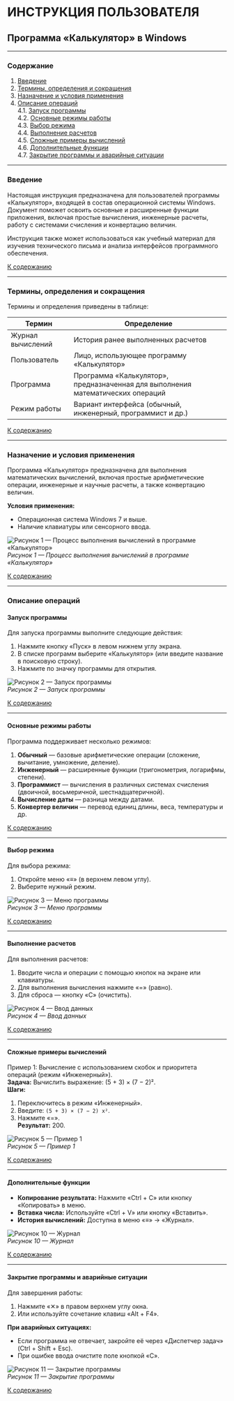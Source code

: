 # ИНСТРУКЦИЯ ПОЛЬЗОВАТЕЛЯ  
## Программа «Калькулятор» в Windows  

---

### Содержание  
1. [Введение](#введение)  
2. [Термины, определения и сокращения](#термины-определения-и-сокращения)  
3. [Назначение и условия применения](#назначение-и-условия-применения)  
4. [Описание операций](#описание-операций)  
   4.1. [Запуск программы](#запуск-программы)  
   4.2. [Основные режимы работы](#основные-режимы-работы)  
   4.3. [Выбор режима](#выбор-режима)  
   4.4. [Выполнение расчетов](#выполнение-расчетов)  
   4.5. [Сложные примеры вычислений](#сложные-примеры-вычислений)  
   4.6. [Дополнительные функции](#дополнительные-функции)  
   4.7. [Закрытие программы и аварийные ситуации](#закрытие-программы-и-аварийные-ситуации)  

---

### Введение  
Настоящая инструкция предназначена для пользователей программы «Калькулятор», входящей в состав операционной системы Windows. Документ поможет освоить основные и расширенные функции приложения, включая простые вычисления, инженерные расчеты, работу с системами счисления и конвертацию величин.  

Инструкция также может использоваться как учебный материал для изучения технического письма и анализа интерфейсов программного обеспечения.  

[К содержанию](#содержание)  

---

### Термины, определения и сокращения  
Термины и определения приведены в таблице:  

| Термин                | Определение                                                                 |
|-----------------------|----------------------------------------------------------------------------|
| Журнал вычислений     | История ранее выполненных расчетов                                         |
| Пользователь          | Лицо, использующее программу «Калькулятор»                                |
| Программа             | Программа «Калькулятор», предназначенная для выполнения математических операций |
| Режим работы          | Вариант интерфейса (обычный, инженерный, программист и др.)               |

[К содержанию](#содержание)  

---

### Назначение и условия применения  
Программа «Калькулятор» предназначена для выполнения математических вычислений, включая простые арифметические операции, инженерные и научные расчеты, а также конвертацию величин.  

**Условия применения:**  
- Операционная система Windows 7 и выше.  
- Наличие клавиатуры или сенсорного ввода.  

![Рисунок 1 — Процесс выполнения вычислений в программе «Калькулятор»](media/image1.png)  
*Рисунок 1 — Процесс выполнения вычислений в программе «Калькулятор»*  

[К содержанию](#содержание)  

---

### Описание операций  

#### Запуск программы  
Для запуска программы выполните следующие действия:  
1. Нажмите кнопку «Пуск» в левом нижнем углу экрана.  
2. В списке программ выберите «Калькулятор» (или введите название в поисковую строку).  
3. Нажмите по значку программы для открытия.  

![Рисунок 2 — Запуск программы](media/image2.png)  
*Рисунок 2 — Запуск программы*  

[К содержанию](#содержание)  

---

#### Основные режимы работы  
Программа поддерживает несколько режимов:  
1. **Обычный** — базовые арифметические операции (сложение, вычитание, умножение, деление).  
2. **Инженерный** — расширенные функции (тригонометрия, логарифмы, степени).  
3. **Программист** — вычисления в различных системах счисления (двоичной, восьмеричной, шестнадцатеричной).  
4. **Вычисление даты** — разница между датами.  
5. **Конвертер величин** — перевод единиц длины, веса, температуры и др.  

[К содержанию](#содержание)  

---

#### Выбор режима  
Для выбора режима:  
1. Откройте меню «≡» (в верхнем левом углу).  
2. Выберите нужный режим.  

![Рисунок 3 — Меню программы](media/image3.png)  
*Рисунок 3 — Меню программы*  

[К содержанию](#содержание)  

---

#### Выполнение расчетов  
Для выполнения расчетов:  
1. Вводите числа и операции с помощью кнопок на экране или клавиатуры.  
2. Для выполнения вычисления нажмите «=» (равно).  
3. Для сброса — кнопку «C» (очистить).  

![Рисунок 4 — Ввод данных](media/image4.png)  
*Рисунок 4 — Ввод данных*  

[К содержанию](#содержание)  

---

#### Сложные примеры вычислений  
Пример 1: Вычисление с использованием скобок и приоритета операций (режим «Инженерный»).  
**Задача:** Вычислить выражение: (5 + 3) × (7 − 2)².  
**Шаги:**  
1. Переключитесь в режим «Инженерный».  
2. Введите: `(5 + 3) × (7 − 2) x²`.  
3. Нажмите «=».  
**Результат:** 200.  

![Рисунок 5 — Пример 1](media/image5.png)  
*Рисунок 5 — Пример 1*  

[К содержанию](#содержание)  

---

#### Дополнительные функции  
- **Копирование результата:** Нажмите «Ctrl + C» или кнопку «Копировать» в меню.  
- **Вставка числа:** Используйте «Ctrl + V» или кнопку «Вставить».  
- **История вычислений:** Доступна в меню «≡» → «Журнал».  

![Рисунок 10 — Журнал](media/image10.png)  
*Рисунок 10 — Журнал*  

[К содержанию](#содержание)  

---

#### Закрытие программы и аварийные ситуации  
Для завершения работы:  
1. Нажмите «✕» в правом верхнем углу окна.  
2. Или используйте сочетание клавиш «Alt + F4».  

**При аварийных ситуациях:**  
- Если программа не отвечает, закройте её через «Диспетчер задач» (Ctrl + Shift + Esc).  
- При ошибке ввода очистите поле кнопкой «C».  

![Рисунок 11 — Закрытие программы](media/image11.png)  
*Рисунок 11 — Закрытие программы*  

[К содержанию](#содержание)  